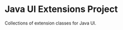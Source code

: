 Java UI Extensions Project
============================

Collections of extension classes for Java UI.
